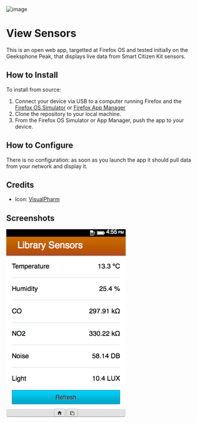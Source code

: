 ![image](www/img/icons/viewsensors-128.png)

View Sensors
============

This is an open web app, targetted at Firefox OS and tested initially on the Geeksphone Peak, that displays live data from Smart Citizen Kit sensors.

How to Install
--------------

To install from source:

1. Connect your device via USB to a computer running Firefox and the [Firefox OS Simulator](https://addons.mozilla.org/en-US/firefox/addon/firefox-os-simulator/) or [Firefox App Manager](https://developer.mozilla.org/en-US/Firefox_OS/Using_the_App_Manager)
2. Clone the repository to your local machine.
3. From the Firefox OS Simulator or App Manager, push the app to your device.

How to Configure
----------------

There is no configuration: as soon as you launch the app it should pull data from your network and display it.

Credits
-------

* Icon: [VisualPharm](http://www.visualpharm.com/)

Screenshots
-----------

![image](screenshots/screenshot.png)
